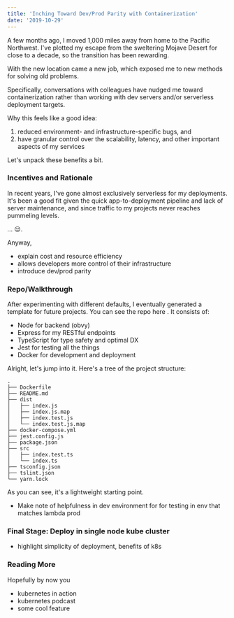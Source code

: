 ```yaml
---
title: 'Inching Toward Dev/Prod Parity with Containerization'
date: '2019-10-29'
---
```


A few months ago, I moved 1,000 miles away from home to the Pacific Northwest. I've plotted my escape from the sweltering Mojave Desert for close to a decade, so the transition has been rewarding. 

With the new location came a new job, which exposed me to new methods for solving old problems. 

Specifically, conversations with colleagues have nudged me toward containerization rather than working with dev servers and/or serverless deployment targets.

Why this feels like a good idea: 
1. reduced environment- and infrastructure-specific bugs, and 
2. have granular control over the scalability, latency, and other important aspects of my services

Let's unpack these benefits a bit. 

### Incentives and Rationale

In recent years, I've gone almost exclusively serverless for my deployments. It's been a good fit given the quick app-to-deployment pipeline and lack of server maintenance, and since traffic to my projects never reaches pummeling levels.

... 😔.

Anyway,

- explain cost and resource efficiency
- allows developers more control of their infrastructure 
- introduce dev/prod parity

### Repo/Walkthrough 

After experimenting with different defaults, I eventually generated a template for future projects. You can see the repo here <link>. It consists of:

- Node for backend (obvy)
- Express for my RESTful endpoints
- TypeScript for type safety and optimal DX
- Jest for testing all the things 
- Docker for development and deployment

Alright, let's jump into it. Here's a tree of the project structure:

```
.
├── Dockerfile
├── README.md
├── dist
│   ├── index.js
│   ├── index.js.map
│   ├── index.test.js
│   └── index.test.js.map
├── docker-compose.yml
├── jest.config.js
├── package.json
├── src
│   ├── index.test.ts
│   └── index.ts
├── tsconfig.json
├── tslint.json
└── yarn.lock
```

As you can see, it's a lightweight starting point.

- Make note of helpfulness in dev environment for for testing in env that matches lambda prod 

### Final Stage: Deploy in single node kube cluster


- highlight simplicity of deployment, benefits of k8s

### Reading More

Hopefully by now you 

- kubernetes in action
- kubernetes podcast
- some cool feature